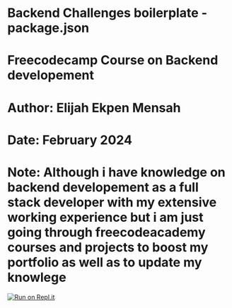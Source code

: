 # Backend Challenges boilerplate - package.json
# Freecodecamp Course on Backend developement
# Author: Elijah Ekpen Mensah
# Date: February 2024
# Note: Although i have knowledge on backend developement as a full stack developer with my extensive working experience but i am just going through freecodeacademy courses and projects to boost my portfolio as well as to update my knowlege
[![Run on Repl.it](https://repl.it/badge/github/freeCodeCamp/boilerplate-npm)](https://repl.it/github/freeCodeCamp/boilerplate-npm)